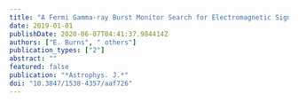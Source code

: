 ```yaml
---
title: "A Fermi Gamma-ray Burst Monitor Search for Electromagnetic Signals Coincident with Gravitational-Wave Candidates in Advanced LIGO's First Observing Run"
date: 2019-01-01
publishDate: 2020-06-07T04:41:37.984414Z
authors: ["E. Burns", " others"]
publication_types: ["2"]
abstract: ""
featured: false
publication: "*Astrophys. J.*"
doi: "10.3847/1538-4357/aaf726"
---
```


